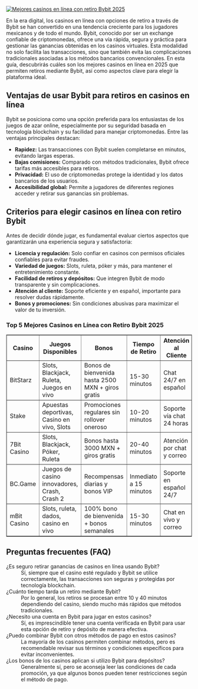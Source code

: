 [![Mejores casinos en línea con retiro Bybit 2025](https://123-caf.pages.dev/gitsignup.png)](https://vrmoo.ru/Bt82HjjY)

<p>En la era digital, los casinos en línea con opciones de retiro a través de Bybit se han convertido en una tendencia creciente para los jugadores mexicanos y de todo el mundo. Bybit, conocido por ser un exchange confiable de criptomonedas, ofrece una vía rápida, segura y práctica para gestionar las ganancias obtenidas en los casinos virtuales. Esta modalidad no solo facilita las transacciones, sino que también evita las complicaciones tradicionales asociadas a los métodos bancarios convencionales. En esta guía, descubrirás cuáles son los mejores casinos en línea en 2025 que permiten retiros mediante Bybit, así como aspectos clave para elegir la plataforma ideal.</p>  <h2>Ventajas de usar Bybit para retiros en casinos en línea</h2> <p>Bybit se posiciona como una opción preferida para los entusiastas de los juegos de azar online, especialmente por su seguridad basada en tecnología blockchain y su facilidad para manejar criptomonedas. Entre las ventajas principales destacan:</p> <ul> <li><strong>Rapidez:</strong> Las transacciones con Bybit suelen completarse en minutos, evitando largas esperas.</li> <li><strong>Bajas comisiones:</strong> Comparado con métodos tradicionales, Bybit ofrece tarifas más accesibles para retiros.</li> <li><strong>Privacidad:</strong> El uso de criptomonedas protege la identidad y los datos bancarios de los usuarios.</li> <li><strong>Accesibilidad global:</strong> Permite a jugadores de diferentes regiones acceder y retirar sus ganancias sin problemas.</li> </ul>  <h2>Criterios para elegir casinos en línea con retiro Bybit</h2> <p>Antes de decidir dónde jugar, es fundamental evaluar ciertos aspectos que garantizarán una experiencia segura y satisfactoria:</p> <ul> <li><strong>Licencia y regulación:</strong> Solo confiar en casinos con permisos oficiales confiables para evitar fraudes.</li> <li><strong>Variedad de juegos:</strong> Slots, ruleta, póker y más, para mantener el entretenimiento constante.</li> <li><strong>Facilidad de retiros y depósitos:</strong> Que integren Bybit de modo transparente y sin complicaciones.</li> <li><strong>Atención al cliente:</strong> Soporte eficiente y en español, importante para resolver dudas rápidamente.</li> <li><strong>Bonos y promociones:</strong> Sin condiciones abusivas para maximizar el valor de tu inversión.</li> </ul>  <h3>Top 5 Mejores Casinos en Línea con Retiro Bybit 2025</h3> <table border="1" cellpadding="8" cellspacing="0" style="border-collapse:collapse; width: 100%;"> <thead> <tr> <th>Casino</th> <th>Juegos Disponibles</th> <th>Bonos</th> <th>Tiempo de Retiro</th> <th>Atención al Cliente</th> </tr> </thead> <tbody> <tr> <td>BitStarz</td> <td>Slots, Blackjack, Ruleta, Juegos en vivo</td> <td>Bonos de bienvenida hasta 2500 MXN + giros gratis</td> <td>15-30 minutos</td> <td>Chat 24/7 en español</td> </tr> <tr> <td>Stake</td> <td>Apuestas deportivas, Casino en vivo, Slots</td> <td>Promociones regulares sin rollover oneroso</td> <td>10-20 minutos</td> <td>Soporte vía chat 24 horas</td> </tr> <tr> <td>7Bit Casino</td> <td>Slots, Blackjack, Póker, Ruleta</td> <td>Bonos hasta 3000 MXN + giros gratis</td> <td>20-40 minutos</td> <td>Atención por chat y correo</td> </tr> <tr> <td>BC.Game</td> <td>Juegos de casino innovadores, Crash, Crash 2</td> <td>Recompensas diarias y bonos VIP</td> <td>Inmediato a 15 minutos</td> <td>Soporte en español 24/7</td> </tr> <tr> <td>mBit Casino</td> <td>Slots, ruleta, dados, casino en vivo</td> <td>100% bono de bienvenida + bonos semanales</td> <td>15-30 minutos</td> <td>Chat en vivo y correo</td> </tr> </tbody> </table>  <h2>Preguntas frecuentes (FAQ)</h2> <dl> <dt>¿Es seguro retirar ganancias de casinos en línea usando Bybit?</dt> <dd>Sí, siempre que el casino esté regulado y Bybit se utilice correctamente, las transacciones son seguras y protegidas por tecnología blockchain.</dd>  <dt>¿Cuánto tiempo tarda un retiro mediante Bybit?</dt> <dd>Por lo general, los retiros se procesan entre 10 y 40 minutos dependiendo del casino, siendo mucho más rápidos que métodos tradicionales.</dd>  <dt>¿Necesito una cuenta en Bybit para jugar en estos casinos?</dt> <dd>Sí, es imprescindible tener una cuenta verificada en Bybit para usar esta opción de retiro y depósito de manera efectiva.</dd>  <dt>¿Puedo combinar Bybit con otros métodos de pago en estos casinos?</dt> <dd>La mayoría de los casinos permiten combinar métodos, pero es recomendable revisar sus términos y condiciones específicos para evitar inconvenientes.</dd>  <dt>¿Los bonos de los casinos aplican si utilizo Bybit para depósitos?</dt> <dd>Generalmente sí, pero se aconseja leer las condiciones de cada promoción, ya que algunos bonos pueden tener restricciones según el método de pago.</dd> </dl>